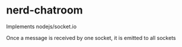 # nerd-chatroom

Implements nodejs/socket.io

Once a message is received by one socket, it is emitted to all sockets
